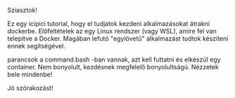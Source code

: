 Sziasztok!

Ez egy icipici tutorial, hogy el tudjatok kezdeni alkalmazásokat átrakni dockerbe.
Előfeltételek az egy Linux rendszer (vagy WSL), amire fel van telepítve a Docker. 
Magában lefutó "egylövetű" alkalmazást tudtok készíteni ennek segítségével.

parancsok a command.bash -ban vannak, azt kell futtatni és elkészül egy container.
Nem bonyolult, kezdésnek megfelelő bonyolultságú.
Nézzetek bele mindenbe!

Jó szórakozást!
